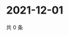 # 2021-12-01

共 0 条

<!-- BEGIN WEIBO -->
<!-- 最后更新时间 Wed Dec 01 2021 00:17:29 GMT+0800 (China Standard Time) -->

<!-- END WEIBO -->
